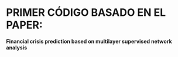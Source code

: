 # PRIMER CÓDIGO BASADO EN EL PAPER: 

 **Financial crisis prediction based on multilayer supervised network analysis**
